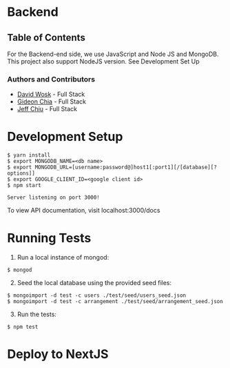 # Backend

## Table of Contents

For the Backend-end side, we use JavaScript and Node JS and MongoDB. This project also support NodeJS version. See Development Set Up


### Authors and Contributors
- [David Wosk](https://www.linkedin.com/in/david-wosk-90613154/) - Full Stack
- [Gideon Chia](https://www.linkedin.com/in/gideon-chia-8573bb30/) - Full Stack
- [Jeff Chiu](https://www.linkedin.com/in/jeffchiu2022) - Full Stack


# Development Setup

```shell
$ yarn install
$ export MONGODB_NAME=<db name>
$ export MONGODB_URL=[username:password@]host1[:port1][/[database][?options]]
$ export GOOGLE_CLIENT_ID=<google client id>
$ npm start

Server listening on port 3000!
```

To view API documentation, visit localhost:3000/docs

# Running Tests

1. Run a local instance of mongod:

```shell
$ mongod
```

2. Seed the local database using the provided seed files:

```shell
$ mongoimport -d test -c users ./test/seed/users_seed.json
$ mongoimport -d test -c arrangement ./test/seed/arrangement_seed.json
```

3. Run the tests:

```shell
$ npm test
```

# Deploy to NextJS


